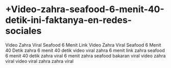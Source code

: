 # +Video-zahra-seafood-6-menit-40-detik-ini-faktanya-en-redes-sociales

Video Zahra Viral Seafood 6 Menit
Link Video Zahra Viral Seafood 6 Menit 40 Detik
zahra 6 menit 40 detik
video viral zahra 6 menit
link zahra seafood 6 menit 40 detik
zahra viral 6 menit
zahra seafood bakaran viral
video zahra viral
video viral zahra
zahra viral
